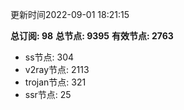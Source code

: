 更新时间2022-09-01 18:21:15

**总订阅: 98**
**总节点: 9395**
**有效节点: 2763**
- ss节点: 304
- v2ray节点: 2113
- trojan节点: 321
- ssr节点: 25
